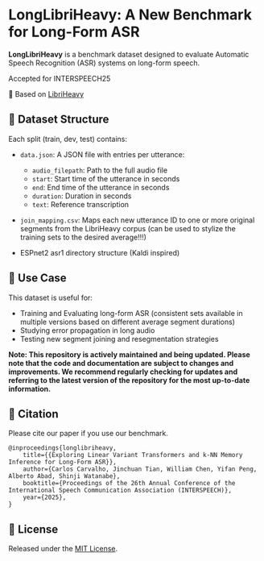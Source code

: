 # LongLibriHeavy: A New Benchmark for Long-Form ASR

**LongLibriHeavy** is a benchmark dataset designed to evaluate Automatic Speech Recognition (ASR) systems on long-form speech.

Accepted for INTERSPEECH25

🔗 Based on [LibriHeavy](https://github.com/k2-fsa/libriheavy)

## 📂 Dataset Structure

Each split (train, dev, test) contains:

- `data.json`: A JSON file with entries per utterance:
  - `audio_filepath`: Path to the full audio file
  - `start`: Start time of the utterance in seconds
  - `end`: End time of the utterance in seconds
  - `duration`: Duration in seconds
  - `text`: Reference transcription

- `join_mapping.csv`: Maps each new utterance ID to one or more original segments from the LibriHeavy corpus (can be used to stylize the training sets to the desired average!!!)
- ESPnet2 asr1 directory structure (Kaldi inspired)

## 🧪 Use Case

This dataset is useful for:

- Training and Evaluating long-form ASR (consistent sets available in multiple versions based on different average segment durations)
- Studying error propagation in long audio
- Testing new segment joining and resegmentation strategies

**Note: This repository is actively maintained and being updated. Please note that the code and documentation are subject to changes and improvements. We recommend regularly checking for updates and referring to the latest version of the repository for the most up-to-date information.**

## 📎 Citation

Please cite our paper if you use our benchmark. 

```
@inproceedings{longlibriheavy,
    title={{Exploring Linear Variant Transformers and k-NN Memory Inference for Long-Form ASR}},
    author={Carlos Carvalho, Jinchuan Tian, William Chen, Yifan Peng, Alberto Abad, Shinji Watanabe},
    booktitle={Proceedings of the 26th Annual Conference of the International Speech Communication Association (INTERSPEECH)},
    year={2025},
}
```

## 📄 License

Released under the [MIT License](LICENSE).
